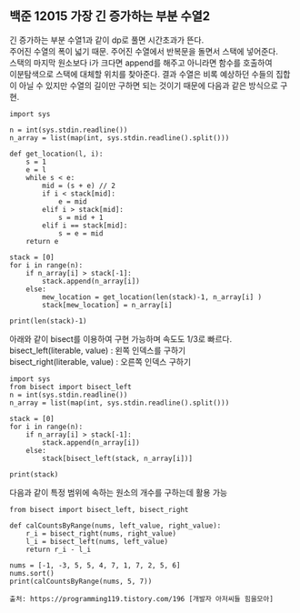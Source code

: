 ## 백준 12015 가장 긴 증가하는 부분 수열2

긴 증가하는 부분 수열1과 같이 dp로 풀면 시간초과가 뜬다.  
주어진 수열의 폭이 넓기 때문. 주어진 수열에서 반복문을 돌면서 스택에 넣어준다.  
스택의 마지막 원소보다 i가 크다면 append를 해주고 아니라면 함수를 호출하여  
이분탐색으로 스택에 대체할 위치를 찾아준다. 결과 수열은 비록 예상하던 수들의   집합이 아닐 수 있지만  수열의 길이만 구하면 되는 것이기 때문에 다음과 같은 방식으로 구현.  

    import sys

    n = int(sys.stdin.readline())
    n_array = list(map(int, sys.stdin.readline().split()))

    def get_location(l, i):
        s = 1
        e = l
        while s < e:
            mid = (s + e) // 2
            if i < stack[mid]:
                e = mid
            elif i > stack[mid]:
                s = mid + 1
            elif i == stack[mid]:
                s = e = mid
        return e

    stack = [0]
    for i in range(n):
        if n_array[i] > stack[-1]:
            stack.append(n_array[i])
        else:
            mew_location = get_location(len(stack)-1, n_array[i] )
            stack[mew_location] = n_array[i]

    print(len(stack)-1)

아래와 같이 bisect를 이용하여 구현 가능하며 속도도 1/3로 빠르다.   
bisect_left(literable, value) : 왼쪽 인덱스를 구하기  
bisect_right(literable, value) : 오른쪽 인덱스 구하기  

    import sys
    from bisect import bisect_left
    n = int(sys.stdin.readline())
    n_array = list(map(int, sys.stdin.readline().split()))

    stack = [0]
    for i in range(n):
        if n_array[i] > stack[-1]:
            stack.append(n_array[i])
        else:
            stack[bisect_left(stack, n_array[i])]

    print(stack)

다음과 같이 특정 범위에 속하는 원소의 개수를 구하는데 활용 가능  

    from bisect import bisect_left, bisect_right 

    def calCountsByRange(nums, left_value, right_value): 
        r_i = bisect_right(nums, right_value) 
        l_i = bisect_left(nums, left_value) 
        return r_i - l_i 
        
    nums = [-1, -3, 5, 5, 4, 7, 1, 7, 2, 5, 6]
    nums.sort() 
    print(calCountsByRange(nums, 5, 7))

    출처: https://programming119.tistory.com/196 [개발자 아저씨들 힘을모아]